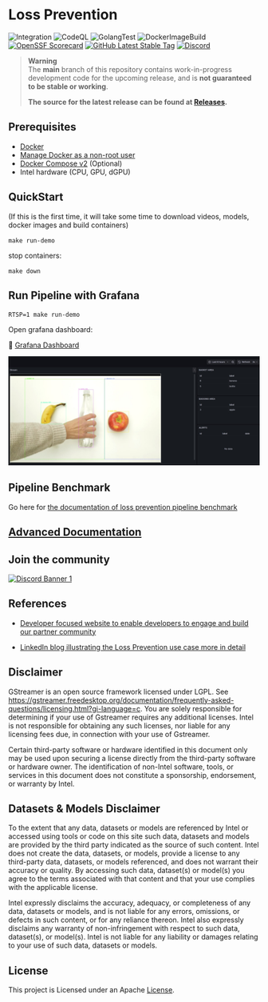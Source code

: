 # Loss Prevention

![Integration](https://github.com/intel-retail/loss-prevention/actions/workflows/integration.yaml/badge.svg?branch=main)
![CodeQL](https://github.com/intel-retail/loss-prevention/actions/workflows/codeql.yaml/badge.svg?branch=main)
![GolangTest](https://github.com/intel-retail/loss-prevention/actions/workflows/gotest.yaml/badge.svg?branch=main)
![DockerImageBuild](https://github.com/intel-retail/loss-prevention/actions/workflows/build.yaml/badge.svg?branch=main) 
[![OpenSSF Scorecard](https://api.securityscorecards.dev/projects/github.com/intel-retail/loss-prevention/badge)](https://api.securityscorecards.dev/projects/github.com/intel-retail/loss-prevention)
[![GitHub Latest Stable Tag](https://img.shields.io/github/v/tag/intel-retail/loss-prevention?sort=semver&label=latest-stable)](https://github.com/intel-retail/loss-prevention/releases)
[![Discord](https://discord.com/api/guilds/1150892043120414780/widget.png?style=shield)](https://discord.gg/2SpNRF4SCn)

> **Warning**  
> The **main** branch of this repository contains work-in-progress development code for the upcoming release, and is **not guaranteed to be stable or working**.
>
> **The source for the latest release can be found at [Releases](https://github.com/intel-retail/loss-prevention/releases).**

## Prerequisites

- [Docker](https://docs.docker.com/engine/install/ubuntu/) 
- [Manage Docker as a non-root user](https://docs.docker.com/engine/install/linux-postinstall/)
- [Docker Compose v2](https://docs.docker.com/compose/) (Optional)
- Intel hardware (CPU, GPU, dGPU)

## QuickStart

(If this is the first time, it will take some time to download videos, models, docker images and build containers)

```
make run-demo
```

stop containers:

```
make down
```

## Run Pipeline with Grafana

```
RTSP=1 make run-demo
```

Open grafana dashboard:

🔗 [Grafana Dashboard](http://127.0.0.1:3000/d/ce428u65d0irkf/loss-prevention?from=now-6h&to=now&timezone=browser&refresh=2s)

![alt text](<grafana.jpg>)

## Pipeline Benchmark

Go here for [the documentation of loss prevention pipeline benchmark](./benchmark.md)


## [Advanced Documentation](https://intel-retail.github.io/documentation/use-cases/loss-prevention/loss-prevention.html)

## Join the community 
[![Discord Banner 1](https://discordapp.com/api/guilds/1150892043120414780/widget.png?style=banner2)](https://discord.gg/2SpNRF4SCn)

## References

- [Developer focused website to enable developers to engage and build our partner community](https://www.intel.com/content/www/us/en/developer/articles/reference-implementation/loss-prevention.html)

- [LinkedIn blog illustrating the Loss Prevention use case more in detail](https://www.linkedin.com/pulse/retail-innovation-unlocked-open-source-vision-enabled-mohideen/)

## Disclaimer

GStreamer is an open source framework licensed under LGPL. See https://gstreamer.freedesktop.org/documentation/frequently-asked-questions/licensing.html?gi-language=c.  You are solely responsible for determining if your use of Gstreamer requires any additional licenses.  Intel is not responsible for obtaining any such licenses, nor liable for any licensing fees due, in connection with your use of Gstreamer.

Certain third-party software or hardware identified in this document only may be used upon securing a license directly from the third-party software or hardware owner. The identification of non-Intel software, tools, or services in this document does not constitute a sponsorship, endorsement, or warranty by Intel.

## Datasets & Models Disclaimer

To the extent that any data, datasets or models are referenced by Intel or accessed using tools or code on this site such data, datasets and models are provided by the third party indicated as the source of such content. Intel does not create the data, datasets, or models, provide a license to any third-party data, datasets, or models referenced, and does not warrant their accuracy or quality.  By accessing such data, dataset(s) or model(s) you agree to the terms associated with that content and that your use complies with the applicable license.

Intel expressly disclaims the accuracy, adequacy, or completeness of any data, datasets or models, and is not liable for any errors, omissions, or defects in such content, or for any reliance thereon. Intel also expressly disclaims any warranty of non-infringement with respect to such data, dataset(s), or model(s). Intel is not liable for any liability or damages relating to your use of such data, datasets or models.

## License
This project is Licensed under an Apache [License](./LICENSE.md).